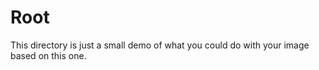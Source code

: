 # Root

This directory is just a small demo of what you
could do with your image based on this one.
